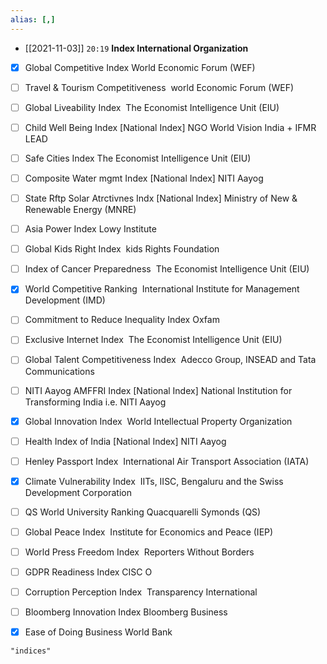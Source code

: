 ```yaml
---
alias: [,]
---
```


- [[2021-11-03]] `20:19`
**Index	International Organization**

- [x] Global Competitive Index	              		   World Economic Forum (WEF)
- [ ] Travel & Tourism Competitiveness 	       		   world Economic Forum (WEF)
- [ ] Global Liveability Index 	                		 The Economist Intelligence Unit (EIU)
	
- [ ] Child Well Being Index [National Index]	  		  NGO World Vision India + IFMR LEAD
- [ ] Safe Cities Index	              			 		 The Economist Intelligence Unit (EIU)
	
- [ ] Composite Water mgmt Index [National Index]	 NITI Aayog
- [ ] State Rftp Solar Atrctivnes Indx [National Index]		Ministry of New & Renewable Energy (MNRE)
- [ ] Asia Power Index	              					 Lowy Institute
- [ ] Global Kids Right Index 	              			  kids Rights Foundation
- [ ] Index of Cancer Preparedness 					  The Economist Intelligence Unit (EIU)
- [x] World Competitive Ranking 						   International Institute for Management Development (IMD)
- [ ] Commitment to Reduce Inequality Index          Oxfam
- [ ] Exclusive Internet Index 							  The Economist Intelligence Unit (EIU)
- [ ] Global Talent Competitiveness Index 			   Adecco Group, INSEAD and Tata Communications
- [ ] NITI Aayog AMFFRI Index [National Index]		    National Institution for Transforming India i.e. NITI Aayog
- [x] Global Innovation Index 							 World Intellectual Property Organization
- [ ] Health Index of India [National Index]			   NITI Aayog
- [ ] Henley Passport Index 	     					  International Air Transport Association (IATA)
- [x] Climate Vulnerability Index 	    		  		    IITs, IISC, Bengaluru and the Swiss Development Corporation
- [ ] QS World University Ranking						  Quacquarelli Symonds (QS)
- [ ] GlobaI Peace Index 								  Institute for Economics and Peace (IEP)
- [ ] World Press Freedom Index 						  Reporters Without Borders
- [ ] GDPR Readiness Index	CISC              O
- [ ] Corruption Perception Index 						  Transparency International
- [ ] Bloomberg Innovation Index						 Bloomberg Business
- [x] Ease of Doing Business							World Bank
```query
"indices"
```